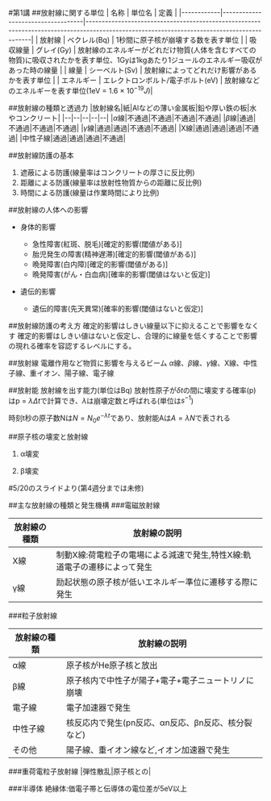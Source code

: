#第1講
##放射線に関する単位
|    名称    |              単位名               |                                                                    定義                                                                   |
|------------|-----------------------------------|-------------------------------------------------------------------------------------------------------------------------------------------|
| 放射線     | ベクレル(Bq)                      | 1秒間に原子核が崩壊する数を表す単位                                                                                                       |
| 吸収線量   | グレイ(Gy)                        | 放射線のエネルギーがどれだけ物質(人体を含むすべての物質)に吸収されたかを表す単位、1Gyは1kgあたり1ジュールのエネルギー吸収があった時の線量 |
| 線量       | シーベルト(Sv)                    | 放射線によってどれだけ影響があるかを表す単位                                                                                              |
| エネルギー | エレクトロンボルト/電子ボルト(eV) | 放射線などのエネルギーを表す単位(1eV = 1.6 × $10^{-19}J$)|

##放射線の種類と透過力
|放射線名|紙|Alなどの薄い金属板|鉛や厚い鉄の板|水やコンクリート|
|--|--|--|--|--|
|$\alpha$線|不通過|不通過|不通過|不通過|
|$\beta$線|通過|不通過|不通過|不通過|
|$\gamma$線|通過|通過|不通過|不通過|
|X線|通過|通過|通過|不通過|
|中性子線|通過|通過|通過|不通過|

##放射線防護の基本

1. 遮蔽による防護(線量率はコンクリートの厚さに反比例)
2. 距離による防護(線量率は放射性物質からの距離に反比例)
3. 時間による防護(線量は作業時間により比例)

##放射線の人体への影響

- 身体的影響
	- 急性障害(紅斑、脱毛)[確定的影響(閾値がある)]
	- 胎児発生の障害(精神遅滞)[確定的影響(閾値がある)]
	- 晩発障害(白内障)[確定的影響(閾値がある)]
	- 晩発障害(がん・白血病)[確率的影響(閾値はないと仮定)]

- 遺伝的影響
	- 遺伝的障害(先天異常)[確率的影響(閾値はないと仮定)]

##放射線防護の考え方
確定的影響はしきい線量以下に抑えることで影響をなくす
確定的影響はしきい値はないと仮定し、合理的に線量を低くすることで影響の現れる確率を容認するレベルにする。

##放射線
電離作用など物質に影響を与えるビーム
$\alpha$線、$\beta$線、$\gamma$線、X線、中性子線、重イオン、陽子線、電子線

##放射能
放射線を出す能力(単位はBq)
放射性原子が$\delta t$の間に壊変する確率(p)はp = $\lambda \Delta t$で計算でき、$\lambda$は崩壊定数と呼ばれる(単位は$s^{-1}$)

時刻t秒の原子数Nは$N = N_0e^{-\lambda t}$であり、放射能Aは$A = \lambda N$で表される

##原子核の壊変と放射線

1. α壊変

2. β壊変

#5/20のスライドより(第4週分までは未修)

##主な放射線の種類と発生機構
###電磁放射線

| 放射線の種類 |                                放射線の説明                               |
|--------------|---------------------------------------------------------------------------|
| X線          | 制動X線:荷電粒子の電場による減速で発生,特性X線:軌道電子の遷移によって発生 |
| γ線          | 励起状態の原子核が低いエネルギー準位に遷移する際に発生                    |

###粒子放射線

| 放射線の種類 |                    放射線の説明                    |
|--------------|----------------------------------------------------|
| α線          | 原子核がHe原子核と放出                             |
| β線          | 原子核内で中性子が陽子+電子+電子ニュートリノに崩壊 |
| 電子線       | 電子加速器で発生                                   |
| 中性子線     | 核反応内で発生(pn反応、αn反応、βn反応、核分裂など) |
| その他       | 陽子線、重イオン線など,イオン加速器で発生          |

###重荷電粒子放射線
|弾性散乱|原子核との|




###半導体
絶縁体:価電子帯と伝導体の電位差が5eV以上





